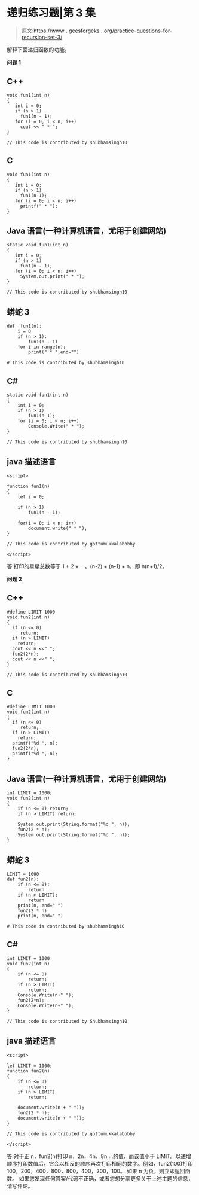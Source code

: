 # 递归练习题|第 3 集

> 原文:[https://www . geesforgeks . org/practice-questions-for-recursion-set-3/](https://www.geeksforgeeks.org/practice-questions-for-recursion-set-3/)

解释下面递归函数的功能。

**问题 1**

## C++

```
void fun1(int n)
{
   int i = 0;  
   if (n > 1)
     fun1(n - 1);
   for (i = 0; i < n; i++)
     cout << " * ";
}

// This code is contributed by shubhamsingh10
```

## C

```
void fun1(int n)
{
   int i = 0; 
   if (n > 1)
     fun1(n-1);
   for (i = 0; i < n; i++)
     printf(" * ");
}
```

## Java 语言(一种计算机语言，尤用于创建网站)

```
static void fun1(int n)
{
   int i = 0;  
   if (n > 1)
     fun1(n - 1);
   for (i = 0; i < n; i++)
     System.out.print(" * ");
}

// This code is contributed by shubhamsingh10
```

## 蟒蛇 3

```
def  fun1(n):
    i = 0
    if (n > 1):
        fun1(n - 1)
    for i in range(n):
        print(" * ",end="")

# This code is contributed by shubhamsingh10
```

## C#

```
static void fun1(int n)
{
    int i = 0;
    if (n > 1)
        fun1(n-1);
    for (i = 0; i < n; i++)
        Console.Write(" * ");
}

// This code is contributed by shubhamsingh10
```

## java 描述语言

```
<script>

function fun1(n)
{
    let i = 0;  

    if (n > 1)
        fun1(n - 1);

    for(i = 0; i < n; i++)
        document.write(" * ");
}

// This code is contributed by gottumukkalabobby

</script>
```

答:打印的星星总数等于 1 + 2 + …。(n-2) + (n-1) + n，即 n(n+1)/2。

**问题 2**

## C++

```
#define LIMIT 1000
void fun2(int n)
{
  if (n <= 0)
     return;
  if (n > LIMIT)
    return;
  cout << n <<" ";
  fun2(2*n);
  cout << n <<" ";
}

// This code is contributed by shubhamsingh10
```

## C

```
#define LIMIT 1000
void fun2(int n)
{
  if (n <= 0)
     return;
  if (n > LIMIT)
    return;
  printf("%d ", n);
  fun2(2*n);
  printf("%d ", n);
}  
```

## Java 语言(一种计算机语言，尤用于创建网站)

```
int LIMIT = 1000;
void fun2(int n)
{
    if (n <= 0) return;
    if (n > LIMIT) return;

    System.out.print(String.format("%d ", n));
    fun2(2 * n);
    System.out.print(String.format("%d ", n));
}
```

## 蟒蛇 3

```
LIMIT = 1000
def fun2(n):
    if (n <= 0):
        return
    if (n > LIMIT):
        return
    print(n, end=" ")
    fun2(2 * n)
    print(n, end=" ")

# This code is contributed by shubhamsingh10
```

## C#

```
int LIMIT = 1000
void fun2(int n)
{
    if (n <= 0)
        return;
    if (n > LIMIT)
        return;
    Console.Write(n+" ");
    fun2(2*n);
    Console.Write(n+" ");
}

// This code is contributed by Shubhamsingh10
```

## java 描述语言

```
<script>

let LIMIT = 1000;
function fun2(n)
{
    if (n <= 0)
        return;
    if (n > LIMIT)
        return;

    document.write(n + " "));
    fun2(2 * n);
    document.write(n + " "));
}

// This code is contributed by gottumukkalabobby

</script>
```

答:对于正 n，fun2(n)打印 n，2n，4n，8n …的值，而该值小于 LIMIT。以递增顺序打印数值后，它会以相反的顺序再次打印相同的数字。例如，fun2(100)打印 100，200，400，800，800，400，200，100。
如果 n 为负，则立即返回函数。
如果您发现任何答案/代码不正确，或者您想分享更多关于上述主题的信息，请写评论。
